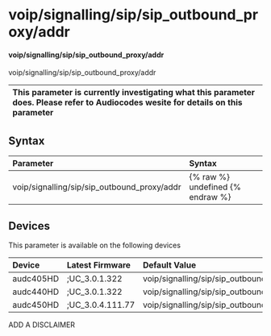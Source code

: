 ﻿---
description: voip/signalling/sip/sip_outbound_proxy/addr
search: false
---

# voip/signalling/sip/sip_outbound_proxy/addr

#### voip/signalling/sip/sip_outbound_proxy/addr

voip/signalling/sip/sip_outbound_proxy/addr


| This parameter is currently investigating what this parameter does. Please refer to Audiocodes wesite for details on this parameter | 
| :--- |

## Syntax
| Parameter | Syntax |
| :--- | :--- |
|voip/signalling/sip/sip_outbound_proxy/addr | {% raw %} undefined {% endraw %}|

## Devices
This parameter is available on the following devices

| Device | Latest Firmware | Default Value |
|:---|:---|:---|
| audc405HD | ;UC_3.0.1.322 | voip/signalling/sip/sip_outbound_proxy/addr= 
| audc440HD | ;UC_3.0.1.322 | voip/signalling/sip/sip_outbound_proxy/addr= 
| audc450HD | ;UC_3.0.4.111.77 | voip/signalling/sip/sip_outbound_proxy/addr= 

ADD A DISCLAIMER
